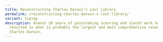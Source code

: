 ```yaml
---
title: Reconstructing Charles Darwin’s Lost Library
permalink: /reconstructing-charles-darwin-s-lost-library/
variant: tiptap
description: Almost 20 years of painstaking scouring and sleuth work have
  resulted in what is probably the largest and most comprehensive resource on
  Charles Darwin.
---
```

